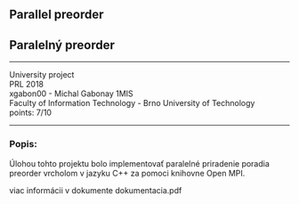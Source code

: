 ## Parallel preorder
## Paralelný preorder

---
University project\
PRL 2018\
xgabon00 - Michal Gabonay 1MIS \
Faculty of Information Technology - Brno University of Technology \
points: 7/10

---
### Popis:
Úlohou tohto projektu bolo implementovať paralelné priradenie poradia preorder vrcholom v jazyku C++ za pomoci knihovne Open MPI.

viac informácii v dokumente dokumentacia.pdf